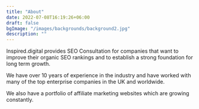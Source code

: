 ```yaml
---
title: "About"
date: 2022-07-08T16:19:26+06:00
draft: false
bgImage: "/images/backgrounds/background2.jpg"
description: ""
---
```


Inspired.digital provides SEO Consultation for companies that want to improve their organic SEO rankings and to establish a strong foundation for long term growth.  

We have over 10 years of experience in the industry and have worked with many of the top enterprise companies in the UK and worldwide.

We also have a portfolio of affiliate marketing websites which are growing constantly.
